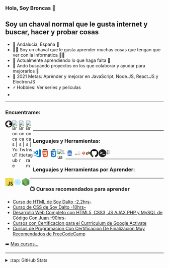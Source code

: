 ### Hola, Soy Broncas 👋

## Soy un chaval normal que le gusta internet y buscar, hacer y probar cosas
- 📍 Andalucia, España 🥵
- 🧑‍💻 Soy un chaval que le gusta aprender muchas cosas que tengan que ver con la informatica 👨‍💻
- 📓 Actualmente aprendiendo lo que haga falta 📣
- 📁 Ando buscando proyectos en los que colaborar y ayudar para mejorarlos 📂
- 🥅 2021 Metas: Aprender y mejorar en JavaScript, Node.JS, React.JS y ElectronJS
- ⚡ Hobbies: Ver series y peliculas 
- 
---

### Encuentrame:

[<img align="left" alt="Broncas.com" width="22px" src="https://raw.githubusercontent.com/iconic/open-iconic/master/svg/globe.svg" />][website]
[<img align="left" alt="Broncas | YouTube" width="22px" src="https://cdn.jsdelivr.net/npm/simple-icons@v3/icons/youtube.svg" />][youtube]
[<img align="left" alt="Broncas | Twitter" width="22px" src="https://cdn.jsdelivr.net/npm/simple-icons@v3/icons/twitter.svg" />][twitter]
<!--[<img align="left" alt="Broncas | LinkedIn" width="22px" src="https://cdn.jsdelivr.net/npm/simple-icons@v3/icons/linkedin.svg" />][linkedin]-->
[<img align="left" alt="Broncas | Instagram" width="22px" src="https://cdn.jsdelivr.net/npm/simple-icons@v3/icons/instagram.svg" />][instagram]

<br />

---

### Lenguajes y Herramientas:

[<img align="left" alt="Visual Studio Code" width="26px" src="https://raw.githubusercontent.com/github/explore/80688e429a7d4ef2fca1e82350fe8e3517d3494d/topics/visual-studio-code/visual-studio-code.png" />]
<img align="left" alt="HTML5" width="26px" src="https://raw.githubusercontent.com/github/explore/80688e429a7d4ef2fca1e82350fe8e3517d3494d/topics/html/html.png" />
<img align="left" alt="CSS3" width="26px" src="https://raw.githubusercontent.com/github/explore/80688e429a7d4ef2fca1e82350fe8e3517d3494d/topics/css/css.png" />
<img align="left" alt="Lua" width="26px" src="https://avatars.githubusercontent.com/u/2319114?s=200&v=4" />
<img align="left" alt="SQL" width="26px" src="https://raw.githubusercontent.com/github/explore/80688e429a7d4ef2fca1e82350fe8e3517d3494d/topics/sql/sql.png" />
<img align="left" alt="MySQL" width="26px" src="https://raw.githubusercontent.com/github/explore/80688e429a7d4ef2fca1e82350fe8e3517d3494d/topics/mysql/mysql.png" />
<img align="left" alt="Git" width="26px" src="https://raw.githubusercontent.com/github/explore/80688e429a7d4ef2fca1e82350fe8e3517d3494d/topics/git/git.png" />
<img align="left" alt="GitHub" width="26px" src="https://raw.githubusercontent.com/github/explore/78df643247d429f6cc873026c0622819ad797942/topics/github/github.png" />
<img align="left" alt="Terminal" width="26px" src="https://raw.githubusercontent.com/github/explore/80688e429a7d4ef2fca1e82350fe8e3517d3494d/topics/terminal/terminal.png" />

---

### Lenguajes y Herramientas por Aprender:

<img align="left" alt="JavaScript" width="26px" src="https://raw.githubusercontent.com/github/explore/80688e429a7d4ef2fca1e82350fe8e3517d3494d/topics/javascript/javascript.png" />
<img align="left" alt="React" width="26px" src="https://raw.githubusercontent.com/github/explore/80688e429a7d4ef2fca1e82350fe8e3517d3494d/topics/react/react.png" />
<img align="left" alt="Node.js" width="26px" src="https://raw.githubusercontent.com/github/explore/80688e429a7d4ef2fca1e82350fe8e3517d3494d/topics/nodejs/nodejs.png" />




---

### 📺 Cursos recomendados para aprender

<!-- YOUTUBE:START -->
- [Curso de HTML de Soy Dalto -2,2hrs-](https://www.youtube.com/watch?v=kN1XP-Bef7w)
- [Curso de CSS de Soy Dalto -10hrs-](https://www.youtube.com/watch?v=OWKXEJN67FE)
- [Desarrollo Web Completo con HTML5, CSS3, JS AJAX PHP y MySQL de Código Con Juan -90hrs-](https://www.udemy.com/course/desarrollo-web-completo-con-html5-css3-js-php-y-mysql/learn/lecture/24106032?start=240#overview)
- [Cursos con Certificacion para el Currriculum de Google Activate](https://learndigital.withgoogle.com/activate)
- [Cursos de Programacion Con Certificacion De Finalizacion Muy Recomendados de FreeCodeCamp ](https://www.freecodecamp.org)
<!-- YOUTUBE:END -->

➡️ [Mas cursos...](https://udemy.com/)

---


<details>
  <summary>:zap: GitHub Stats</summary>

  <img align="left" alt="Estadisticas de GitHub de Broncas" src="https://github-readme-stats.vercel.app/api?username=broncas&hide=contribs,prs" />

</details>

[website]: https://broncas.es
[course]: https://broncas.es
[twitter]: https://twitter.com/soybroncas
[youtube]: https://www.youtube.com/channel/UCjFDO2sUUan6vnRAoY9NAIQ
[instagram]: https://instagram.com/codeSTACKr
<!--[linkedin]: https://linkedin.com/in/codeSTACKr 
[webdevplaylist]: https://www.youtube.com/playlist?list=PLkwxH9e_vrAJ0WbEsFA9W3I1W-g_BTsbt
[jsplaylist]: https://www.youtube.com/playlist?list=PLkwxH9e_vrALRJKu7wfXby3MKeflhTu6B
[cssplaylist]: https://www.youtube.com/playlist?list=PLkwxH9e_vrALSdvZuEh6gqQdmDoDIoqz4
[reactplaylist]: https://www.youtube.com/playlist?list=PLkwxH9e_vrAK4TdffpxKY3QGyHCpxFcQ0-->
